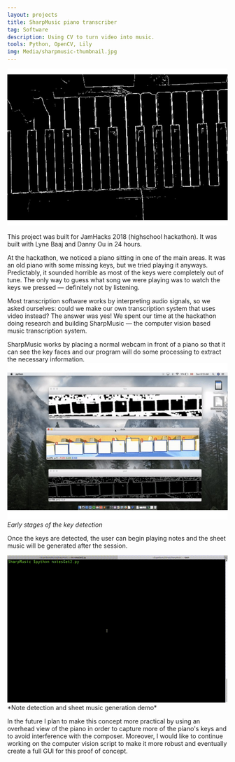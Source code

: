 ```yaml
---
layout: projects
title: SharpMusic piano transcriber
tag: Software
description: Using CV to turn video into music.
tools: Python, OpenCV, Lily
img: Media/sharpmusic-thumbnail.jpg
---
```

<img src="/Media/sharpmusic-thumbnail.jpg">

This project was built for JamHacks 2018 (highschool hackathon). It was built with Lyne Baaj and Danny Ou in 24 hours.

At the hackathon, we noticed a piano sitting in one of the main areas. It was an old piano with some missing keys, but we tried playing it anyways. Predictably, it sounded horrible as most of the keys were completely out of tune. The only way to guess what song we were playing was to watch the keys we pressed — definitely not by listening.

Most transcription software works by interpreting audio signals, so we asked ourselves: could we make our own transcription system that uses video instead? The answer was yes! We spent our time at the hackathon doing research and building SharpMusic — the computer vision based music transcription system.

SharpMusic works by placing a normal webcam in front of a piano so that it can see the key faces and our program will do some processing to extract the necessary information. 
<img src="/Media/sharpmusic-key-detection.jpg">
*Early stages of the key detection*

Once the keys are detected, the user can begin playing notes and the sheet music will be generated after the session.

<img src="/Media/sharpmusic.gif">
*Note detection and sheet music generation demo*

In the future I plan to make this concept more practical by using an overhead view of the piano in order to capture more of the piano's keys and to avoid interference with the composer. Moreover, I would like to continue working on the computer vision script to make it more robust and eventually create a full GUI for this proof of concept.
